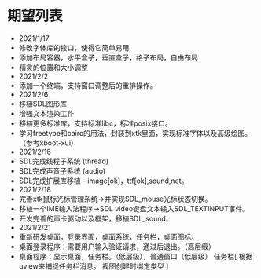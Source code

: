 # 期望列表

* 2021/1/17
* 修改字体库的接口，使得它简单易用
* 添加布局容器，水平盒子，垂直盒子，格子布局，自由布局
* 精灵的位置和大小调整
* 2021/2/2
* 添加一个终端，支持窗口调整后的重排操作。
* 2021/2/6
* 移植SDL图形库
* 增强文本渲染工作
* 移植更多标准库，支持标准libc，标准posix接口。
* 学习freetype和cairo的用法，封装到xtk里面，实现标准字体以及高级绘图。（参考xboot-xui）
* 2021/2/16
* SDL完成线程子系统 (thread)
* SDL完成声音子系统 (audio)
* SDL完成扩展库移植 - image[ok]，ttf[ok],sound,net。
* 2021/2/18
* 完善xtk鼠标光标管理系统->并实现SDL_mouse光标状态切换。
* 移植一个IME输入法程序->SDL video键盘文本输入SDL_TEXTINPUT事件。
* 开发完善的声卡驱动以及框架，移植SDL_sound。
* 2021/2/21
* 重新研发桌面，登录界面，桌面系统，任务栏，桌面图标。
* 桌面登录程序：需要用户输入验证请求，通过后退出。（高层级）
* 桌面程序：显示桌面，任务栏。（低层级），普通窗口（低层级）
任务栏[
    根据uview来捕捉任务栏消息。
    视图创建时绑定类型
]